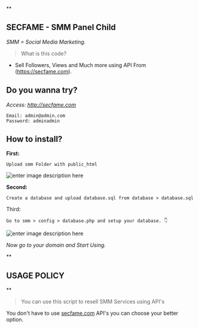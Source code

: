 **

## SECFAME - SMM Panel Child

*SMM = Social Media Marketing.*

> What is this code?

 + Sell  Followers, Views and Much more using API From (https://secfame.com).

## Do you wanna try?

*Access: http://secfame.com*

    Email: admin@admin.com
    Password: adminadmin

## How to install?
**First:**

    Upload smm Folder with public_html

![enter image description here](https://secfame.com.com/)

**Second:**

    Create a database and upload database.sql from database > database.sql
Third:

    Go to smm > config > database.php and setup your database. 👇
![enter image description here](https://secfame.com/)

*Now go to your domain and Start Using.*

**

## USAGE POLICY

**

> You can use this script to resell SMM Services using API's
> 
You don't have to use [secfame.com](https://secfame.com) API's you can choose your better option.
